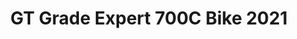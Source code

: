---
layout: shop-single
title: GT Grade Expert 700C Bike 2021
id: "BI002422"
make: "GT Grade Expert 700C Bike 2021"
model: 
brand_logo: "/globalassets/brand-logos/gt-logo.png"
name: "GT Grade Expert 700C Bike 2021"
star_rating: "0"
price_current: "$2,100.00"
price_msrp: 
price_discount: 
availability: "Only 1 Left"
description: "&#35;&#35; GT GRADE EXPERT 700C BIKE 2021

&#35;&#35;&#35; GETTING A GOOD GRADE

Gravel riding has become one of the most popular genres in the bike world.
With a gravel bike, you'll be able to keep riding when the pavement ends and
the dirt trail begins. The GT Grade Expert 700c Bike is designed to take you
on all-new adventures. It has an aluminum frame and a carbon fork. The frame
features a Triple Triangle design with floating seat stays. The frame also has
external routing, a BSA 73mm BB, and flat mount disc brakes.

The Expert version of the GT Grade comes with a Shimano Tiagra/GRX400
2x10-speed drivetrain. The gearing is perfect for moderate hills and all-day
adventures. Shimano Tiagra hydraulic disc brakes provide excellent stopping
power so you can ride in various conditions with ease. With the WTB ST i23 TCS
rims and WTB Riddler TCS Light tires, you'll be able to set everything
tubeless for a smoother ride, better traction, and fewer flats.

&#35;&#35;&#35; Features

  * **Alloy frame** with a Triple Triangle Design, thru-axles, and a threaded bottom bracket
  * **Shimano Tiagra/GRX400 drivetrain** performs well in the dirt and on pavement
  * **Shimano Tiagra hydraulic disc brakes** provide highly reliable stopping power
  * **Tubeless-ready rims and tires** for a smoother ride, better traction, and fewer flats

SPECIFICATIONS Frame | Aluminum, Triple Triangle Design  
---|---  
Fork | Full Carbon  
Headset | FSA No.44 Integrated Sealed Bearing  
Shifters | Shimano Tiagra, 2x10-Speed  
Front Derailleur | Shimano Tiagra, Braze-On  
Rear Derailleur | Shimano GRX RX400, Shadow Plus  
Crankset | FSA Vero Pro, 32/48T  
Bottom Bracket | Cartridge, Square Taper  
Chain | KMC X10, 10-Speed  
Cassette | Shimano HG500, 11-34T  
Brakes | Shimano Tiagra Hydro Disc, 160/140mm Rotors  
Wheelset | WTB ST i23 TCS 2.0 TR Rims, Formula TA Hubs  
Tires | WTB Riddler TCS Light, 700 x 37c, TR  
Handlebar | GT DropTube RS Alloy, 16° Flare  
Stem | GT 3d Forged Alloy, 31.8mm  
Grips/Bar Tape | Velo Cork  
Seatpost | GT Two Bolt Alloy  
Seatclamp | Single-Bolt  
Saddle | GT Pavement, Steel Rails  
Intended Use | Gravel, Adventure  
  
_Note: Components are subject to change without notice._

![Geo Chart
Image](//cdn.thinglink.me/api/image/700069498757054465/1024/10/none&#35;tl-700069498757054465;')

  * METRIC
  * INCH

Size | 44 | 48 | 51 | 55 | 58 | 61  
---|---|---|---|---|---|---  
A: Seat Tube Length | 420 | 457 | 494 | 531 | 568 | 605  
B: Effective Top Tube | 531 | 545 | 559 | 574 | 587 | 602  
C: Stack | 524 | 546 | 568 | 590 | 612 | 634  
D: Reach | 370 | 378 | 385 | 394 | 400 | 408  
E: BB Height | 284 | 284 | 286 | 286 | 289 | 289  
F: BB Drop | 75 | 75 | 73 | 73 | 70 | 70  
G: Head Tube Length | 102 | 119 | 145 | 160 | 187 | 210  
H: Head Tube Angle | 69 ° | 70.5 ° | 70.5 ° | 72.3 ° | 72.3 ° | 72.3 °  
I: Seat Tube Angle | 74.5 ° | 74.5 ° | 74.5 ° | 74.5 ° | 74.5 ° | 74.5 °  
J: Standover Height | 700 | 731 | 760 | 791 | 824 | 851  
K: Chainstay Length | 445 | 445 | 445 | 445 | 445 | 445  
L: Wheelbase | 1040 | 1042 | 1057 | 1055 | 1070 | 1085  
  
Size | 44 | 48 | 51 | 55 | 58 | 61  
---|---|---|---|---|---|---  
A: Seat Tube Length | 16.5 | 18.0 | 19.4 | 20.9 | 22.4 | 23.8  
B: Effective Top Tube | 20.9 | 21.5 | 22.0 | 22.6 | 23.1 | 23.7  
C: Stack | 20.6 | 21.5 | 22.4 | 23.2 | 24.1 | 25.0  
D: Reach | 14.6 | 14.9 | 15.2 | 15.5 | 15.7 | 16.1  
E: BB Height | 11.2 | 11.2 | 11.3 | 11.3 | 11.4 | 11.4  
F: BB Drop | 3.0 | 3.0 | 2.9 | 2.9 | 2.8 | 2.8  
G: Head Tube Length | 4.0 | 4.7 | 5.7 | 6.3 | 7.4 | 8.3  
H: Head Tube Angle | 69.0 ° | 70.5 ° | 70.5 ° | 72.3 ° | 72.3 ° | 72.3 °  
I: Seat Tube Angle | 74.5 ° | 74.5 ° | 74.5 ° | 74.5 ° | 74.5 ° | 74.5 °  
J: Standover Height | 27.6 | 28.8 | 29.9 | 31.1 | 32.4 | 33.5  
K: Chainstay Length | 17.5 | 17.5 | 17.5 | 17.5 | 17.5 | 17.5  
L: Wheelbase | 40.9 | 41.0 | 41.6 | 41.5 | 42.1 | 42.7

"
meta_description: "GT GRADE EXPERT 700C BIKE 2021  GETTING A GOOD GRADE  Gravel riding has become one of the most popular genres in the bike world. With a gravel bike youll be able to keep riding when the pavement ends and the dirt trail begins. The GT Grade Expert 700c Bike is designed to take you on allnew adventures. It has an aluminum frame and a carbon fork."
meta_keywords: "BI002422, GT Grade Expert 700C Bike 2021, Financing, GT Bicycles, Gravel Bikes"
og_description: 
og_title: 
og_type: 
og_url: 
og_image: 
og_audio: 
og_determiner: 
og_locale: 
og_locale_alternate: 
og_site_name: 
og_video: 
og_image_secure_url: 
og_image_type: 
og_image_width: 
og_image_height: 
og_image_alt: 
og_video_secure_url: 
og_video_type: 
og_video_width: 
og_video_height: 
og_audio_secure_url: 
og_audio_type: 
twitter_card: 
twitter_site: 
twitter_creator: 
twitter_image: 
twitter_title: 

---
